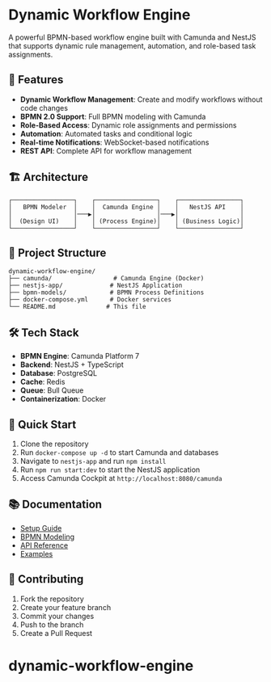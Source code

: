 # Dynamic Workflow Engine

A powerful BPMN-based workflow engine built with Camunda and NestJS that supports dynamic rule management, automation, and role-based task assignments.

## 🚀 Features

- **Dynamic Workflow Management**: Create and modify workflows without code changes
- **BPMN 2.0 Support**: Full BPMN modeling with Camunda
- **Role-Based Access**: Dynamic role assignments and permissions
- **Automation**: Automated tasks and conditional logic
- **Real-time Notifications**: WebSocket-based notifications
- **REST API**: Complete API for workflow management

## 🏗️ Architecture

```
┌─────────────────┐    ┌─────────────────┐    ┌─────────────────┐
│   BPMN Modeler  │    │  Camunda Engine │    │   NestJS API    │
│                 │───▶│                 │───▶│                 │
│  (Design UI)    │    │ (Process Engine)│    │ (Business Logic)│
└─────────────────┘    └─────────────────┘    └─────────────────┘
```

## 📁 Project Structure

```
dynamic-workflow-engine/
├── camunda/                 # Camunda Engine (Docker)
├── nestjs-app/             # NestJS Application
├── bpmn-models/            # BPMN Process Definitions
├── docker-compose.yml      # Docker services
└── README.md              # This file
```

## 🛠️ Tech Stack

- **BPMN Engine**: Camunda Platform 7
- **Backend**: NestJS + TypeScript
- **Database**: PostgreSQL
- **Cache**: Redis
- **Queue**: Bull Queue
- **Containerization**: Docker

## 🚀 Quick Start

1. Clone the repository
2. Run `docker-compose up -d` to start Camunda and databases
3. Navigate to `nestjs-app` and run `npm install`
4. Run `npm run start:dev` to start the NestJS application
5. Access Camunda Cockpit at `http://localhost:8080/camunda`

## 📚 Documentation

- [Setup Guide](./docs/setup.md)
- [BPMN Modeling](./docs/bpmn-modeling.md)
- [API Reference](./docs/api-reference.md)
- [Examples](./docs/examples.md)

## 🤝 Contributing

1. Fork the repository
2. Create your feature branch
3. Commit your changes
4. Push to the branch
5. Create a Pull Request
# dynamic-workflow-engine
